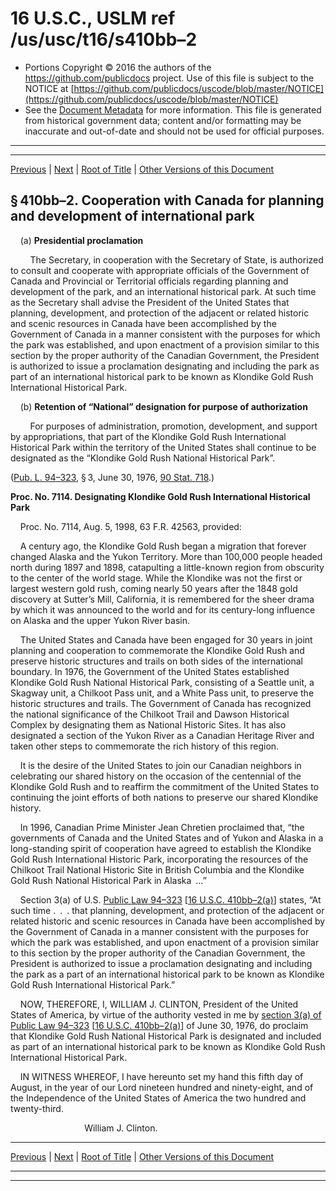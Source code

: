 ---
---

# 16 U.S.C., USLM ref /us/usc/t16/s410bb–2

* Portions Copyright © 2016 the authors of the https://github.com/publicdocs project.
  Use of this file is subject to the NOTICE at [https://github.com/publicdocs/uscode/blob/master/NOTICE](https://github.com/publicdocs/uscode/blob/master/NOTICE)
* See the [Document Metadata](././../../../../..//README.md) for more information.
  This file is generated from historical government data; content and/or formatting may be inaccurate and out-of-date and should not be used for official purposes.

----------
----------

[Previous](./../../../../..//us/usc/t16/ch1/schLIX/m__us_usc_t16_s410bb–1.md) | [Next](./../../../../..//us/usc/t16/ch1/schLIX/m__us_usc_t16_s410bb–3.md) | [Root of Title](./../../../../../) | [Other Versions of this Document](https://publicdocs.github.io/go/links?ns=uslm&ref=%2Fus%2Fusc%2Ft16%2Fs410bb%E2%80%932)

## § 410bb–2. Cooperation with Canada for planning and development of international park

    (a) __Presidential proclamation__ 

        The Secretary, in cooperation with the Secretary of State, is authorized to consult and cooperate with appropriate officials of the Government of Canada and Provincial or Territorial officials regarding planning and development of the park, and an international historical park. At such time as the Secretary shall advise the President of the United States that planning, development, and protection of the adjacent or related historic and scenic resources in Canada have been accomplished by the Government of Canada in a manner consistent with the purposes for which the park was established, and upon enactment of a provision similar to this section by the proper authority of the Canadian Government, the President is authorized to issue a proclamation designating and including the park as part of an international historical park to be known as Klondike Gold Rush International Historical Park.

    (b) __Retention of “National” designation for purpose of authorization__ 

        For purposes of administration, promotion, development, and support by appropriations, that part of the Klondike Gold Rush International Historical Park within the territory of the United States shall continue to be designated as the “Klondike Gold Rush National Historical Park”.

([Pub. L. 94–323][/us/pl/94/323], § 3, June 30, 1976, [90 Stat. 718][/us/stat/90/718].)

 __Proc. No. 7114. Designating Klondike Gold Rush International Historical Park__ 

    Proc. No. 7114, Aug. 5, 1998, 63 F.R. 42563, provided:

    A century ago, the Klondike Gold Rush began a migration that forever changed Alaska and the Yukon Territory. More than 100,000 people headed north during 1897 and 1898, catapulting a little-known region from obscurity to the center of the world stage. While the Klondike was not the first or largest western gold rush, coming nearly 50 years after the 1848 gold discovery at Sutter’s Mill, California, it is remembered for the sheer drama by which it was announced to the world and for its century-long influence on Alaska and the upper Yukon River basin.

    The United States and Canada have been engaged for 30 years in joint planning and cooperation to commemorate the Klondike Gold Rush and preserve historic structures and trails on both sides of the international boundary. In 1976, the Government of the United States established Klondike Gold Rush National Historical Park, consisting of a Seattle unit, a Skagway unit, a Chilkoot Pass unit, and a White Pass unit, to preserve the historic structures and trails. The Government of Canada has recognized the national significance of the Chilkoot Trail and Dawson Historical Complex by designating them as National Historic Sites. It has also designated a section of the Yukon River as a Canadian Heritage River and taken other steps to commemorate the rich history of this region.

    It is the desire of the United States to join our Canadian neighbors in celebrating our shared history on the occasion of the centennial of the Klondike Gold Rush and to reaffirm the commitment of the United States to continuing the joint efforts of both nations to preserve our shared Klondike history.

    In 1996, Canadian Prime Minister Jean Chretien proclaimed that, “the governments of Canada and the United States and of Yukon and Alaska in a long-standing spirit of cooperation have agreed to establish the Klondike Gold Rush International Historic Park, incorporating the resources of the Chilkoot Trail National Historic Site in British Columbia and the Klondike Gold Rush National Historical Park in Alaska …”

    Section 3(a) of U.S. [Public Law 94–323][/us/pl/94/323] \[[16 U.S.C. 410bb–2(a)][/us/usc/t16/s410bb–2/a]\] states, “At such time . . . that planning, development, and protection of the adjacent or related historic and scenic resources in Canada have been accomplished by the Government of Canada in a manner consistent with the purposes for which the park was established, and upon enactment of a provision similar to this section by the proper authority of the Canadian Government, the President is authorized to issue a proclamation designating and including the park as a part of an international historical park to be known as Klondike Gold Rush International Historical Park.”

    NOW, THEREFORE, I, WILLIAM J. CLINTON, President of the United States of America, by virtue of the authority vested in me by [section 3(a) of Public Law 94–323][/us/pl/94/323/s3/a] \[[16 U.S.C. 410bb–2(a)][/us/usc/t16/s410bb–2/a]\] of June 30, 1976, do proclaim that Klondike Gold Rush National Historical Park is designated and included as part of an international historical park to be known as Klondike Gold Rush International Historical Park.

    IN WITNESS WHEREOF, I have hereunto set my hand this fifth day of August, in the year of our Lord nineteen hundred and ninety-eight, and of the Independence of the United States of America the two hundred and twenty-third.

                              William J. Clinton.

----------

[Previous](./../../../../..//us/usc/t16/ch1/schLIX/m__us_usc_t16_s410bb–1.md) | [Next](./../../../../..//us/usc/t16/ch1/schLIX/m__us_usc_t16_s410bb–3.md) | [Root of Title](./../../../../../) | [Other Versions of this Document](https://publicdocs.github.io/go/links?ns=uslm&ref=%2Fus%2Fusc%2Ft16%2Fs410bb%E2%80%932)

----------
----------

[/us/pl/94/323]: https://publicdocs.github.io/go/links?ns=uslm&ref=%2Fus%2Fpl%2F94%2F323
[/us/stat/90/718]: https://publicdocs.github.io/go/links?ns=uslm&ref=%2Fus%2Fstat%2F90%2F718
[/us/pl/94/323]: https://publicdocs.github.io/go/links?ns=uslm&ref=%2Fus%2Fpl%2F94%2F323
[/us/usc/t16/s410bb–2/a]: https://publicdocs.github.io/go/links?ns=uslm&ref=%2Fus%2Fusc%2Ft16%2Fs410bb%E2%80%932%2Fa
[/us/pl/94/323/s3/a]: https://publicdocs.github.io/go/links?ns=uslm&ref=%2Fus%2Fpl%2F94%2F323%2Fs3%2Fa
[/us/usc/t16/s410bb–2/a]: https://publicdocs.github.io/go/links?ns=uslm&ref=%2Fus%2Fusc%2Ft16%2Fs410bb%E2%80%932%2Fa


